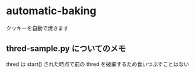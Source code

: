 # automatic-baking

クッキーを自動で焼きます  

## thred-sample.py についてのメモ

thred は start() された時点で前の thred を破棄するため食いつぶすことはない  
